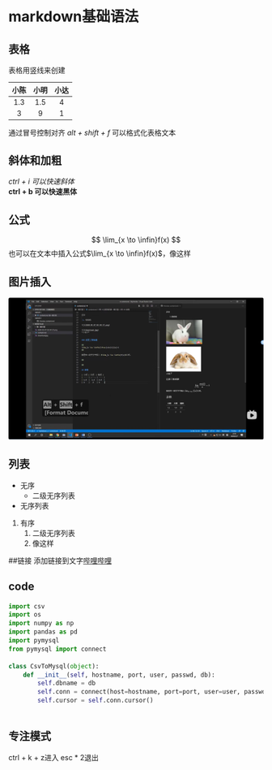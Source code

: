 # markdown基础语法

## 表格
表格用竖线来创建

| 小陈  | 小明  | 小达  |
| :---: | :---: | :---: |
|  1.3  |  1.5  |   4   |
|   3   |   9   |   1   |

通过冒号控制对齐
*alt + shift + f* 可以格式化表格文本

## 斜体和加粗

*ctrl + i 可以快速斜体*  
**ctrl + b 可以快速黑体**

## 公式

$$
\lim_{x \to \infin}f(x)
$$
也可以在文本中插入公式$\lim_{x \to \infin}f(x)$，像这样

## 图片插入
![截图](image/markdown.png)

## 列表
* 无序
  * 二级无序列表
* 无序列表

1. 有序
   1. 二级无序列表
   2. 像这样
   
##链接
添加链接到文字[哔哩哔哩](https://www.bilibili.com/?spm_id_from=333.788.0.0)

## code
```python
import csv
import os
import numpy as np
import pandas as pd
import pymysql
from pymysql import connect

class CsvToMysql(object):
    def __init__(self, hostname, port, user, passwd, db):
        self.dbname = db
        self.conn = connect(host=hostname, port=port, user=user, passwd=passwd, db=db)
        self.cursor = self.conn.cursor()
 
```

## 专注模式

ctrl + k + z进入
esc * 2退出
